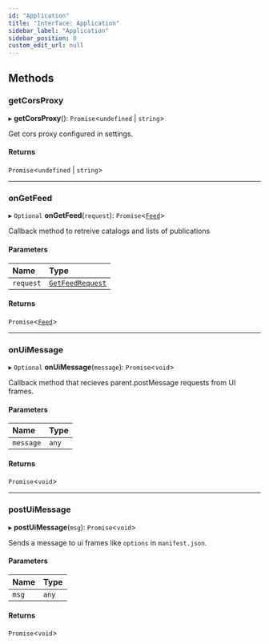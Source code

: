 ```yaml
---
id: "Application"
title: "Interface: Application"
sidebar_label: "Application"
sidebar_position: 0
custom_edit_url: null
---
```


## Methods

### getCorsProxy

▸ **getCorsProxy**(): `Promise`<`undefined` \| `string`\>

Get cors proxy configured in settings.

#### Returns

`Promise`<`undefined` \| `string`\>

___

### onGetFeed

▸ `Optional` **onGetFeed**(`request`): `Promise`<[`Feed`](../#feed)\>

Callback method to retreive catalogs and lists of publications

#### Parameters

| Name | Type |
| :------ | :------ |
| `request` | [`GetFeedRequest`](GetFeedRequest.md) |

#### Returns

`Promise`<[`Feed`](../#feed)\>

___

### onUiMessage

▸ `Optional` **onUiMessage**(`message`): `Promise`<`void`\>

Callback method that recieves parent.postMessage requests from UI frames.

#### Parameters

| Name | Type |
| :------ | :------ |
| `message` | `any` |

#### Returns

`Promise`<`void`\>

___

### postUiMessage

▸ **postUiMessage**(`msg`): `Promise`<`void`\>

Sends a message to ui frames like `options` in `manifest.json`.

#### Parameters

| Name | Type |
| :------ | :------ |
| `msg` | `any` |

#### Returns

`Promise`<`void`\>

